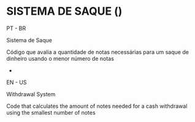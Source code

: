 # SISTEMA DE SAQUE ()

PT - BR

Sistema de Saque

Código que avalia a quantidade de notas necessárias para um saque  de dinheiro usando o menor número de notas

-

EN - US

Withdrawal System

Code that calculates the amount of notes needed for a cash withdrawal using the smallest number of notes